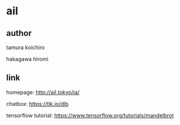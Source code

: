 # ail

## author
tamura koichiro

hakagawa hiromi

## link
homepage: http://ail.tokyo/ja/

chatbox: https://tlk.io/dlb

tensorflow tutorial: https://www.tensorflow.org/tutorials/mandelbrot

